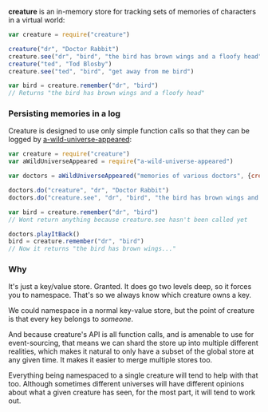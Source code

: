 **creature** is an in-memory store for tracking sets of memories of characters in a virtual world:

```javascript
var creature = require("creature")

creature("dr", "Doctor Rabbit")
creature.see("dr", "bird", "the bird has brown wings and a floofy head")
creature("ted", "Tod Blosby")
creature.see("ted", "bird", "get away from me bird")

var bird = creature.remember("dr", "bird")
// Returns "the bird has brown wings and a floofy head"
```

### Persisting memories in a log

Creature is designed to use only simple function calls so that they can be logged by [a-wild-universe-appeared](https://github.com/erikpukinskis/a-wild-universe-appeared):

```javascript
var creature = require("creature")
var aWildUniverseAppeared = require("a-wild-universe-appeared")

var doctors = aWildUniverseAppeared("memories of various doctors", {creature: "creature"})

doctors.do("creature", "dr", "Doctor Rabbit")
doctors.do("creature.see", "dr", "bird", "the bird has brown wings and a floofy head")

var bird = creature.remember("dr", "bird")
// Wont return anything because creature.see hasn't been called yet

doctors.playItBack()
bird = creature.remember("dr", "bird")
// Now it returns "the bird has brown wings..."
```

### Why

It's just a key/value store. Granted. It does go two levels deep, so it forces you to namespace. That's so we always know which creature owns a key.

We could namespace in a normal key-value store, but the point of creature is that every key belongs to _someone_.

And because creature's API is all function calls, and is amenable to use for event-sourcing, that means we can shard the store up into multiple different realities, which makes it natural to only have a subset of the global store at any given time. It makes it easier to merge multiple stores too.

Everything being namespaced to a single creature will tend to help with that too. Although sometimes different universes will have different opinions about what a given creature has seen, for the most part, it will tend to work out.
